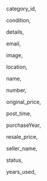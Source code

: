 category_id,

condition,

details,

email,

image,

location,

name,

number,

original_price,

post_time,

purchaseYear,

resale_price,

seller_name,

status,

years_used,
